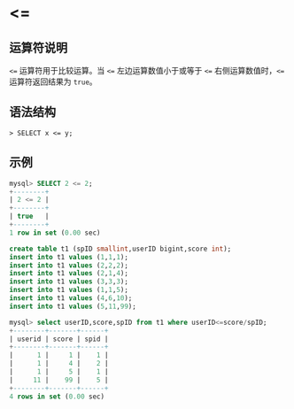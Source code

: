 # **<=**

## **运算符说明**

`<=` 运算符用于比较运算。当 `<=` 左边运算数值小于或等于 `<=` 右侧运算数值时，`<=` 运算符返回结果为 `true`。

## **语法结构**

```
> SELECT x <= y;
```

## **示例**

```sql
mysql> SELECT 2 <= 2;
+--------+
| 2 <= 2 |
+--------+
| true   |
+--------+
1 row in set (0.00 sec)
```

```sql
create table t1 (spID smallint,userID bigint,score int);
insert into t1 values (1,1,1);
insert into t1 values (2,2,2);
insert into t1 values (2,1,4);
insert into t1 values (3,3,3);
insert into t1 values (1,1,5);
insert into t1 values (4,6,10);
insert into t1 values (5,11,99);

mysql> select userID,score,spID from t1 where userID<=score/spID;
+--------+-------+------+
| userid | score | spid |
+--------+-------+------+
|      1 |     1 |    1 |
|      1 |     4 |    2 |
|      1 |     5 |    1 |
|     11 |    99 |    5 |
+--------+-------+------+
4 rows in set (0.00 sec)
```

